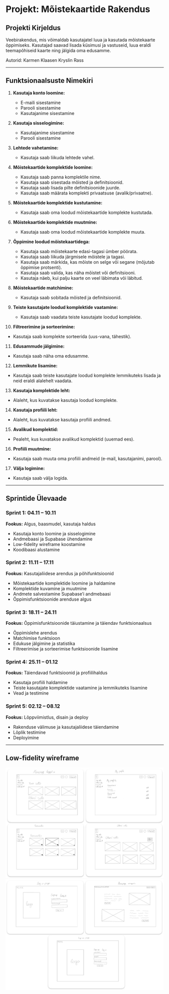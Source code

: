 # Projekt: Mõistekaartide Rakendus

## Projekti Kirjeldus
Veebirakendus, mis võimaldab kasutajatel luua ja kasutada mõistekaarte õppimiseks. Kasutajad saavad lisada küsimusi ja vastuseid, luua eraldi teemapõhiseid kaarte ning jälgida oma edusamme.

Autorid:
Karmen Klaasen
Kryslin Rass

---

## Funktsionaalsuste Nimekiri

1. **Kasutaja konto loomine:**
   - E-maili sisestamine
   - Parooli sisestamine
   - Kasutajanime sisestamine

2. **Kasutaja sisselogimine:**
   - Kasutajanime sisestamine
   - Parooli sisestamine

3. **Lehtede vahetamine:**
   - Kasutaja saab liikuda lehtede vahel.

4. **Mõistekaartide komplektide loomine:**
   - Kasutaja saab panna komplektile nime.
   - Kasutaja saab sisestada mõisted ja definitsioonid.
   - Kasutaja saab lisada pilte definitsioonide juurde.
   - Kasutaja saab määrata komplekti privaatsuse (avalik/privaatne).

5. **Mõistekaartide komplektide kustutamine:**
   - Kasutaja saab oma loodud mõistekaartide komplekte kustutada.

6. **Mõistekaartide komplektide muutmine:**
   - Kasutaja saab oma loodud mõistekaartide komplekte muuta.

7. **Õppimine loodud mõistekaartidega:**
   - Kasutaja saab mõistekaarte edasi-tagasi ümber pöörata.
   - Kasutaja saab liikuda järgmisele mõistele ja tagasi.
   - Kasutaja saab märkida, kas mõiste on selge või segane (mõjutab õppimise protsenti).
   - Kasutaja saab valida, kas näha mõistet või definitsiooni.
   - Kasutaja näeb, kui palju kaarte on veel läbimata või läbitud.

8. **Mõistekaartide matchimine:**
   - Kasutaja saab sobitada mõisted ja definitsioonid.

9. **Teiste kasutajate loodud komplektide vaatamine:**
   - Kasutaja saab vaadata teiste kasutajate loodud komplekte.

10. **Filtreerimine ja sorteerimine:**
   - Kasutaja saab komplekte sorteerida (uus-vana, tähestik).

11. **Edusammude jälgimine:**
   - Kasutaja saab näha oma edusamme.

12. **Lemmikute lisamine:**
   - Kasutaja saab teiste kasutajate loodud komplekte lemmikuteks lisada ja neid eraldi alalehelt vaadata.

13. **Kasutaja komplektide leht:**
   - Alaleht, kus kuvatakse kasutaja loodud komplekte.

14. **Kasutaja profiili leht:**
   - Alaleht, kus kuvatakse kasutaja profiili andmed.

15. **Avalikud komplektid:**
   - Pealeht, kus kuvatakse avalikud komplektid (uuemad ees).

16. **Profiili muutmine:**
   - Kasutaja saab muuta oma profiili andmeid (e-mail, kasutajanimi, parool).

17. **Välja logimine:**
   - Kasutaja saab välja logida.

---

## Sprintide Ülevaade

### Sprint 1: 04.11 – 10.11
**Fookus:** Algus, baasmudel, kasutaja haldus  
- Kasutaja konto loomine ja sisselogimine  
- Andmebaasi ja Supabase ühendamine  
- Low-fidelity wireframe koostamine  
- Koodibaasi alustamine

### Sprint 2: 11.11 – 17.11
**Fookus:** Kasutajaliidese arendus ja põhifunktsioonid  
- Mõistekaartide komplektide loomine ja haldamine  
- Komplektide kuvamine ja muutmine  
- Andmete salvestamine Supabase’i andmebaasi  
- Õppimisfunktsioonide arenduse algus

### Sprint 3: 18.11 – 24.11
**Fookus:** Õppimisfunktsioonide täiustamine ja täiendav funktsionaalsus  
- Õppimislehe arendus  
- Matchimise funktsioon  
- Edukuse jälgimine ja statistika  
- Filtreerimise ja sorteerimise funktsioonide lisamine

### Sprint 4: 25.11 – 01.12
**Fookus:** Täiendavad funktsioonid ja profiilihaldus  
- Kasutaja profiili haldamine  
- Teiste kasutajate komplektide vaatamine ja lemmikuteks lisamine  
- Vead ja testimine

### Sprint 5: 02.12 – 08.12
**Fookus:** Lõppviimistlus, disain ja deploy  
- Rakenduse välimuse ja kasutajaliidese täiendamine  
- Lõplik testimine  
- Deployimine

---

## Low-fidelity wireframe

![lofi 1](public/images/lofi1.jpg)
![lofi 2](public/images/lofi2.jpg)